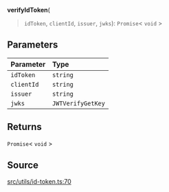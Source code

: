 **verifyIdToken**(

> `idToken`,
> `clientId`,
> `issuer`,
> `jwks`): `Promise`\< `void` \>

## Parameters

| Parameter  | Type              |
| :--------- | :---------------- |
| `idToken`  | `string`          |
| `clientId` | `string`          |
| `issuer`   | `string`          |
| `jwks`     | `JWTVerifyGetKey` |

## Returns

`Promise`\< `void` \>

## Source

[src/utils/id-token.ts:70](https://github.com/logto-io/js/blob/54d7193/packages/js/src/utils/id-token.ts#L70)
